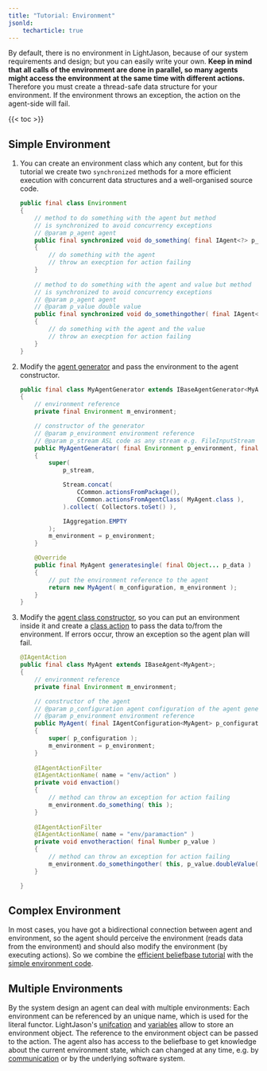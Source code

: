 ```yaml
---
title: "Tutorial: Environment"
jsonld:
    techarticle: true
---
```


By default, there is no environment in LightJason, because of our system requirements and design; but you can easily write your own. __Keep in mind that all calls of the environment are done in parallel, so many agents might access the environment at the same time with different actions.__ Therefore you must create a thread-safe data structure for your environment. If the environment throws an exception, the action on the agent-side will fail.

{{< toc >}}

## Simple Environment

1. You can create an environment class which any content, but for this tutorial we create two ```synchronized``` methods for a more efficient execution with concurrent data structures and a well-organised source code.

    ```java
    public final class Environment
    {
        // method to do something with the agent but method
        // is synchronized to avoid concurrency exceptions
        // @param p_agent agent
        public final synchronized void do_something( final IAgent<?> p_agent )
        {
            // do something with the agent
            // throw an execption for action failing
        }
        
        // method to do something with the agent and value but method
        // is synchronized to avoid concurrency exceptions
        // @param p_agent agent
        // @param p_value double value
        public final synchronized void do_somethingother( final IAgent<?> p_agent, final double p_value )
        {
            // do something with the agent and the value
            // throw an execption for action failing
        }
    }
    ```

2. Modify the [agent generator](/tutorials/agentspeak-in-fifteen-minutes/#your-agent-generator-class) and pass the environment to the agent constructor.

    ```java
    public final class MyAgentGenerator extends IBaseAgentGenerator<MyAgent>
    {
        // environment reference
        private final Environment m_environment;
    
        // constructor of the generator
        // @param p_environment environment reference        
        // @param p_stream ASL code as any stream e.g. FileInputStream
        public MyAgentGenerator( final Environment p_environment, final InputStream p_stream ) throws Exception
        {
            super(
                p_stream,
    
                Stream.concat(
                    CCommon.actionsFromPackage(),
                    CCommon.actionsFromAgentClass( MyAgent.class ),              
                ).collect( Collectors.toSet() ),
    
                IAggregation.EMPTY
            );
            m_environment = p_environment;
        }
    
        @Override
        public final MyAgent generatesingle( final Object... p_data )
        {
            // put the environment reference to the agent
            return new MyAgent( m_configuration, m_environment );
        }
    }    
    ```

3. Modify the [agent class constructor](/tutorials/agentspeak-in-fifteen-minutes/#a-id-agentclass-a-your-agent-class), so you can put an environment inside it and create a [class action](/tutorials/agentspeak-in-fifteen-minutes/#class-actions) to pass the data to/from the environment. If errors occur, throw an exception so the agent plan will fail.

    ```java    
    @IAgentAction
    public final class MyAgent extends IBaseAgent<MyAgent>;
    {
        // environment reference
        private final Environment m_environment;
    
        // constructor of the agent
        // @param p_configuration agent configuration of the agent generator        
        // @param p_environment environment reference
        public MyAgent( final IAgentConfiguration<MyAgent> p_configuration, final Environment p_environment,  )
        {
            super( p_configuration );
            m_environment = p_environment;
        }
        
        @IAgentActionFilter
        @IAgentActionName( name = "env/action" )
        private void envaction()
        {
            // method can throw an exception for action failing
            m_environment.do_something( this );
        }
        
        @IAgentActionFilter
        @IAgentActionName( name = "env/paramaction" )
        private void envotheraction( final Number p_value )
        {
            // method can throw an exception for action failing
            m_environment.do_somethingother( this, p_value.doubleValue() );
        }
    
    }
    ```

## Complex Environment

In most cases, you have got a bidirectional connection between agent and environment, so the agent should perceive the environment (reads data from the environment) and should also modify the environment (by executing actions).
So we combine the [efficient beliefbase tutorial](/tutorials/efficient-beliefbase) with the [simple environment code](#create-simple-environment).

## Multiple Environments

By the system design an agent can deal with multiple environments:
Each environment can be referenced by an unique name, which is used for the literal functor.
LightJason's [unifcation](/knowledgebase/logicalprogramming/#unifaction) and [variables](/knowledgebase/logicalprogramming/#variables) allow to store an environment object.
The reference to the environment object can be passed to the action. The agent also has access to the beliefbase to get knowledge about the current environment state, which can changed at any time, e.g. by [communication](/tutorials/communication) or by the underlying software system.

